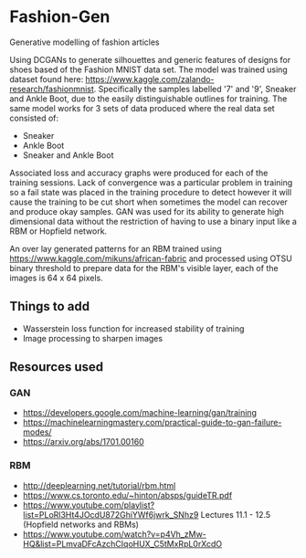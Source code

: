 # Fashion-Gen
 Generative modelling of fashion articles

Using DCGANs to generate silhouettes and generic features of designs for shoes based of the Fashion MNIST data set. The model was trained using 
dataset found here: https://www.kaggle.com/zalando-research/fashionmnist. Specifically the samples labelled '7' and '9', Sneaker and Ankle Boot, due to
the easily distinguishable outlines for training. The same model works for 3 sets of data produced where the real data set consisted of:
* Sneaker
* Ankle Boot
* Sneaker and Ankle Boot

Associated loss and accuracy graphs were produced for each of the training sessions. Lack of convergence was a particular problem in training so a fail state
was placed in the training procedure to detect however it will cause the training to be cut short when sometimes the model can recover and produce okay samples. GAN was used for its ability to generate high dimensional data without the restriction of having to use a binary input like a RBM or Hopfield network.

An over lay generated patterns for an RBM trained using https://www.kaggle.com/mikuns/african-fabric and processed using OTSU binary threshold to prepare data for the RBM's
visible layer, each of the images is 64 x 64 pixels. 

## Things to add
* Wasserstein loss function for increased stability of training
* Image processing to sharpen images

## Resources used
### GAN
* https://developers.google.com/machine-learning/gan/training
* https://machinelearningmastery.com/practical-guide-to-gan-failure-modes/
* https://arxiv.org/abs/1701.00160

### RBM
* http://deeplearning.net/tutorial/rbm.html
* https://www.cs.toronto.edu/~hinton/absps/guideTR.pdf
* https://www.youtube.com/playlist?list=PLoRl3Ht4JOcdU872GhiYWf6jwrk_SNhz9 Lectures 11.1 - 12.5 (Hopfield networks and RBMs)
* https://www.youtube.com/watch?v=p4Vh_zMw-HQ&list=PLmvaDFcAzchCIqoHUX_C5tMxRpL0rXcdO
